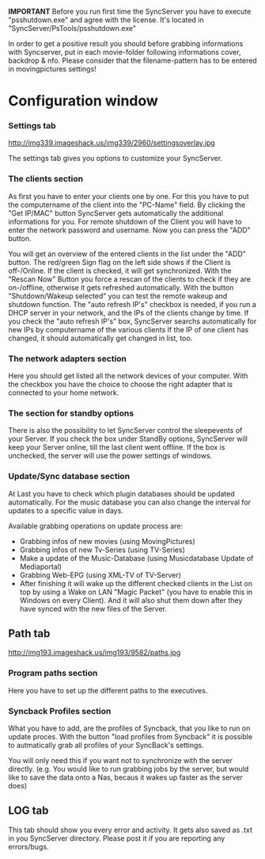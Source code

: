 **IMPORTANT**
Before you run first time the SyncServer you have to execute "psshutdown.exe" and agree with the license. It's located in "SyncServer/PsTools/psshutdown.exe"

In order to get a positive result you should before grabbing informations with Syncserver, put in each movie-folder following informations cover, backdrop & nfo. Please consider that the filename-pattern has to be entered in movingpictures settings!

# Configuration window

### Settings tab

http://img339.imageshack.us/img339/2960/settingsoverlay.jpg

The settings tab gives you options to customize your SyncServer.

### The clients section

As first you have to enter your clients one by one. For this you have to put the computername of the client into the "PC-Name" field. By clicking the "Get IP/MAC" button SyncServer gets automatically the additional informations for you. For remote shutdown of the Client you will have to enter the network password and username. Now you can press the "ADD" button.

You will get an overview of the entered clients in the list under the "ADD" button. The red/green Sign flag on the left side shows if the Client is off-/Online. If the client is checked, it will get synchronized. With the "Rescan Now" Button you force a rescan of the clients to check if they are on-/offline, otherwise it gets refreshed automatically. With the button "Shutdown/Wakeup selected" you can test the remote wakeup and shutdown function. The "auto refresh IP's" checkbox is needed, if you run a DHCP server in your network, and the IPs of the clients change by time. If you check the "auto refresh IP's" box, SyncServer searchs automatically for new IPs by computername of the various clients If the IP of one client has changed, it should automatically get changed in list, too.

### The network adapters section

Here you should get listed all the network devices of your computer. With the checkbox you have the choice to choose the right adapter that is connected to your home network.

### The section for standby options

There is also the possibility to let SyncServer control the sleepevents of your Server. If you check the box under StandBy options, SyncServer will keep your Server online, till the last client went offline. If the box is unchecked, the server will use the power settings of windows.

### Update/Sync database section

At Last you have to check which plugin databases should be updated automatically. For the music database you can also change the interval for updates to a specific value in days.

Available grabbing operations on update process are:

* Grabbing infos of new movies (using MovingPictures)
* Grabbing infos of new Tv-Series (using TV-Series)
* Make a update of the Music-Database (using Musicdatabase Update of Mediaportal)
* Grabbing Web-EPG (using XML-TV of TV-Server)
* After finishing it will wake up the different checked clients in the List on top by using a Wake on LAN "Magic Packet" (you have to enable this in Windows on every Client). And it will also shut them down after they have synced with the new files of the Server.

## Path tab

http://img193.imageshack.us/img193/9582/paths.jpg

### Program paths section

Here you have to set up the different paths to the executives.

### Syncback Profiles section

What you have to add, are the profiles of Syncback, that you like to run on update proces. With the button "load profiles from Syncback" it is possible to autmatically grab all profiles of your SyncBack's settings.

You will only need this if you want not to synchronize with the server directly. (e.g. You would like to run grabbing jobs by the server, but would like to save the data onto a Nas, becaus it wakes up faster as the server does)

## LOG tab

This tab should show you every error and activity. It gets also saved as .txt in you SyncServer directory. Please post it if you are reporting any errors/bugs.

